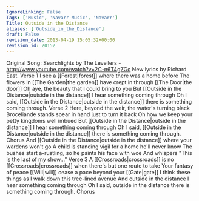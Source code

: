 ```yaml
---
IgnoreLinking: False
Tags: ['Music', 'Navarr-Music', 'Navarr']
Title: Outside in the Distance
aliases: ['Outside_in_the_Distance']
draft: False
revision_date: 2013-04-19 15:05:32+00:00
revision_id: 20152
---
```


Original Song: Searchlights by The Levellers - http://www.youtube.com/watch?v=2C-n6T4gZGc
New lyrics by Richard East.
Verse 1
I see a [[Forest|forest]] where there was a home before
The flowers in [[The Garden|the garden]] have crept in through [[The Door|the door]]
Oh aye, the beauty that I could bring to you
But [[Outside in the Distance|outside in the distance]] I hear something coming through
Oh I said, [[Outside in the Distance|outside in the distance]] there is something coming through.
Verse 2
Here, beyond the weir, the water's turning black
Broceliande stands spear in hand just to turn it back
Oh how we keep your petty kingdoms well imbued
But [[Outside in the Distance|outside in the distance]] I hear something coming through
Oh I said, [[Outside in the Distance|outside in the distance]] there is something coming through.
Chorus
And [[Outside in the Distance|outside in the distance]] where your wardens won't go
A child is standing vigil for a home he'll never know
The bushes start a-rustling, so he paints his face with woe
And whispers "This is the last of my show..."
Verse 3
A [[Crossroads|crossroads]] is no [[Crossroads|crossroads]] when there's but one route to take
Your fantasy of peace [[Will|will]] cease a pace beyond your [[Gate|gate]]
I think these things as I walk down this tree-lined avenue
And outside in the distance I hear something coming through
Oh I said, outside in the distance there is something coming through.
Chorus